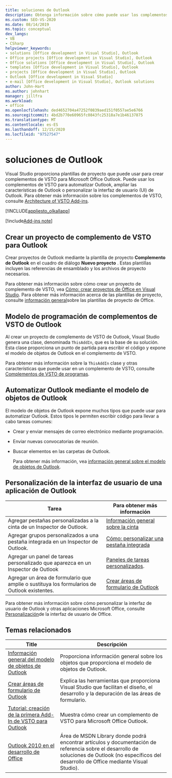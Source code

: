 ```yaml
---
title: soluciones de Outlook
description: Obtenga información sobre cómo puede usar los complementos de VSTO para automatizar Outlook, ampliar las características de Outlook o personalizar la interfaz de usuario (UI) de Outlook.
ms.custom: SEO-VS-2020
ms.date: 08/14/2019
ms.topic: conceptual
dev_langs:
- VB
- CSharp
helpviewer_keywords:
- solutions [Office development in Visual Studio], Outlook
- Office projects [Office development in Visual Studio], Outlook
- Office solutions [Office development in Visual Studio], Outlook
- templates [Office development in Visual Studio], Outlook
- projects [Office development in Visual Studio], Outlook
- Outlook [Office development in Visual Studio]
- e-mail [Office development in Visual Studio], Outlook solutions
author: John-Hart
ms.author: johnhart
manager: jillfra
ms.workload:
- office
ms.openlocfilehash: ded4652704a47252f0839aed151f0557ae5e6766
ms.sourcegitcommit: 4bd2b770e60965fc0843fc25318a7e1b46137875
ms.translationtype: MT
ms.contentlocale: es-ES
ms.lasthandoff: 12/15/2020
ms.locfileid: "97527547"
---
```

# <a name="outlook-solutions"></a>soluciones de Outlook
  Visual Studio proporciona plantillas de proyecto que puede usar para crear complementos de VSTO para Microsoft Office Outlook. Puede usar los complementos de VSTO para automatizar Outlook, ampliar las características de Outlook o personalizar la interfaz de usuario (UI) de Outlook. Para obtener más información sobre los complementos de VSTO, consulte [Architecture of VSTO Add-ins](../vsto/architecture-of-vsto-add-ins.md).

 [!INCLUDE[appliesto_olkallapp](../vsto/includes/appliesto-olkallapp-md.md)]

[!include[Add-ins note](includes/addinsnote.md)]

## <a name="create-an-outlook-vsto-add-in-project"></a>Crear un proyecto de complemento de VSTO para Outlook
 Crear proyectos de Outlook mediante la plantilla de proyecto **Complemento de Outlook** en el cuadro de diálogo **Nuevo proyecto** . Estas plantillas incluyen las referencias de ensamblado y los archivos de proyecto necesarios.

 Para obtener más información sobre cómo crear un proyecto de complemento de VSTO, vea [Cómo: crear proyectos de Office en Visual Studio](../vsto/how-to-create-office-projects-in-visual-studio.md). Para obtener más información acerca de las plantillas de proyecto, consulte [información general](../vsto/office-project-templates-overview.md)sobre las plantillas de proyecto de Office.

## <a name="outlook-vsto-add-in-programming-model"></a>Modelo de programación de complementos de VSTO de Outlook
 Al crear un proyecto de complemento de VSTO de Outlook, Visual Studio genera una clase, denominada `ThisAddIn`, que es la base de su solución. Esta clase proporciona un punto de partida para escribir el código y expone el modelo de objetos de Outlook en el complemento de VSTO.

 Para obtener más información sobre la `ThisAddIn` clase y otras características que puede usar en un complemento de VSTO, consulte [Complementos de VSTO de programas](../vsto/programming-vsto-add-ins.md).

## <a name="automate-outlook-by-using-the-outlook-object-model"></a>Automatizar Outlook mediante el modelo de objetos de Outlook
 El modelo de objetos de Outlook expone muchos tipos que puede usar para automatizar Outlook. Estos tipos le permiten escribir código para llevar a cabo tareas comunes:

- Crear y enviar mensajes de correo electrónico mediante programación.

- Enviar nuevas convocatorias de reunión.

- Buscar elementos en las carpetas de Outlook.

  Para obtener más información, vea [información general sobre el modelo de objetos de Outlook](../vsto/outlook-object-model-overview.md).

## <a name="customize-the-user-interface-of-an-outlook-application"></a>Personalización de la interfaz de usuario de una aplicación de Outlook

|Tarea|Para obtener más información|
|----------|--------------------------|
|Agregar pestañas personalizadas a la cinta de un Inspector de Outlook.|[Información general sobre la cinta](../vsto/ribbon-overview.md)|
|Agregar grupos personalizados a una pestaña integrada en un Inspector de Outlook.|[Cómo: personalizar una pestaña integrada](../vsto/how-to-customize-a-built-in-tab.md)|
|Agregar un panel de tareas personalizado que aparezca en un Inspector de Outlook|[Paneles de tareas personalizados](../vsto/custom-task-panes.md).|
|Agregar un área de formulario que amplíe o sustituya los formularios de Outlook existentes.|[Crear áreas de formulario de Outlook](../vsto/creating-outlook-form-regions.md)|

 Para obtener más información sobre cómo personalizar la interfaz de usuario de Outlook y otras aplicaciones Microsoft Office, consulte [Personalización](../vsto/office-ui-customization.md)de la interfaz de usuario de Office.

## <a name="related-topics"></a>Temas relacionados

|Title|Descripción|
|-----------|-----------------|
|[Información general del modelo de objetos de Outlook](../vsto/outlook-object-model-overview.md)|Proporciona información general sobre los objetos que proporciona el modelo de objetos de Outlook.|
|[Crear áreas de formulario de Outlook](../vsto/creating-outlook-form-regions.md)|Explica las herramientas que proporciona Visual Studio que facilitan el diseño, el desarrollo y la depuración de las áreas de formulario.|
|[Tutorial: creación de la primera Add-In de VSTO para Outlook](../vsto/walkthrough-creating-your-first-vsto-add-in-for-outlook.md)|Muestra cómo crear un complemento de VSTO para Microsoft Office Outlook.|
|[Outlook 2010 en el desarrollo de Office](/previous-versions/office/developer/office-2010/ff458122(v=office.14))|Área de MSDN Library donde podrá encontrar artículos y documentación de referencia sobre el desarrollo de soluciones de Outlook (no específicos del desarrollo de Office mediante Visual Studio).|
